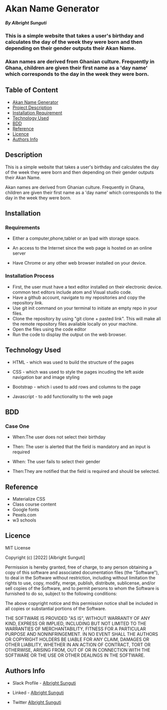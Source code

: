 # Akan Name Generator
 
 ##### By Albright Sunguti
 ### This is a simple website that takes a user's birthday and calculates the day of the week they were born and then depending on their gender outputs their Akan Name. 

### Akan names are derived from Ghanian culture. Frequently in Ghana, children are given their first name as a 'day name' which corresponds to the day in the week they were born.
 
 ## Table of Content
 + [Akan Name Generator](#Project-name)
 + [Project Description](#Project-description)
 + [Installation Requirement](#Installation)
 + [Technology Used](#technology-used)
 + [BDD](#BDD)
 + [Reference](#reference)
 + [Licence](#licence)
 + [Authors Info](#author-Info)

 
 ## Description
 <p>This is a simple website that takes a user's birthday and calculates the day of the week they were born and then depending on their gender outputs their Akan Name.</p> 

<p> Akan names are derived from Ghanian culture. Frequently in Ghana, children are given their first name as a 'day name' which corresponds to the day in the week they were born.</p>
 
 ## Installation
 
 ### Requirements
 
 * Either a computer,phone,tablet or an Ipad with storage space.
 
 * An access to the Internet since the web page is hosted on an online server
 * Have Chrome or any other web browser installed on your device.
 
 ### Installation Process
 
 * First, the user must have a text editor installed on their electronic device. common text editors include atom and Visual studio code.
 * Have a github account, navigate to my repositories and copy the repository link.
 * Use git init command on your terminal to initiate an empty repo in your files.
 * Clone the repository by using "git clone + pasted link". This will make all the remote repository files available locally on your machine.
 * Open the files using the code editor
 *  Run the code to display the output on the web browser.
 ## Technology Used
 * HTML - which was used to build the structure of the pages
 
 * CSS - which was used to style the pages incuding the left aside navigation bar and image styling

 * Bootstrap - which i used to add rows and columns to the page

 * Javascript - to add functionality to the web page

 ## BDD
### Case One
 * When:The user does not select their birthday
 * Then: The user is alerted that the field is mandatory and an input is required

 * When: The user fails to select their gender 
 * Then:They are notified that the field is required and should be selected.


 
 ## Reference
 * Materialize CSS
 * Class course content
 * Google fonts
 * Pexels.com
 * w3 schools 
 
 
 
 
 ## Licence
 
 MIT License
 
 Copyright (c) [2022] [Albright Sunguti]
 
 Permission is hereby granted, free of charge, to any person obtaining a copy
 of this software and associated documentation files (the "Software"), to deal
 in the Software without restriction, including without limitation the rights
 to use, copy, modify, merge, publish, distribute, sublicense, and/or sell
 copies of the Software, and to permit persons to whom the Software is
 furnished to do so, subject to the following conditions:
 
 The above copyright notice and this permission notice shall be included in all
 copies or substantial portions of the Software.
 
 THE SOFTWARE IS PROVIDED "AS IS", WITHOUT WARRANTY OF ANY KIND, EXPRESS OR
 IMPLIED, INCLUDING BUT NOT LIMITED TO THE WARRANTIES OF MERCHANTABILITY,
 FITNESS FOR A PARTICULAR PURPOSE AND NONINFRINGEMENT. IN NO EVENT SHALL THE
 AUTHORS OR COPYRIGHT HOLDERS BE LIABLE FOR ANY CLAIM, DAMAGES OR OTHER
 LIABILITY, WHETHER IN AN ACTION OF CONTRACT, TORT OR OTHERWISE, ARISING FROM,
 OUT OF OR IN CONNECTION WITH THE SOFTWARE OR THE USE OR OTHER DEALINGS IN THE
 SOFTWARE.
 

 
 ## Authors Info
 
 * Slack Profile - [Albright Sunguti](https://moringaclassroom.slack.com/team/U032HD2N1BR)
 
 * Linked - [Albright Sunguti](https://www.linkedin.com/in/albright-sunguti-405102216/?lipi=urn%3Ali%3Apage%3Ad_flagship3_feed%3BNh2x%2Bvb8SCC4Lxni8rynqg%3D%3D)
 * Twitter [Albright Sunguti](@bright_sunguti)
 
 